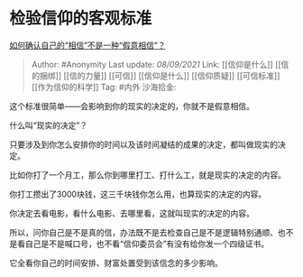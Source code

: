 # 检验信仰的客观标准
[如何确认自己的“相信”不是一种“假意相信”？](https://www.zhihu.com/question/484926471/answer/2105764356)

> Author: #Anonymity
> Last update: *08/09/2021*
> Link: [[信仰是什么]] [[信的捆绑]] [[信的力量]] [[可信]] [[信仰是什么]] [[信仰质疑]] [[可信标准]] [[作为信仰的科学]]
> Tag: #内外
> 沙海拾金:

这个标准很简单——会影响到你的现实的决定的，你就不是假意相信。

什么叫“现实的决定”？

只要涉及到你怎么安排你的时间以及该时间凝结的成果的决定，都叫做现实的决定。

比如你打了一个月工，那么你到哪里打工、打什么工，就是现实的决定的内容。

你打工攒出了3000块钱，这三千块钱你怎么用，也算现实的决定的内容。

你决定去看电影，看什么电影、去哪里看，这就叫现实的决定的内容。

所以，问你自己是不是真的信，办法既不是去检查自己是不是逻辑特别通顺、也不是看自己是不是喊口号，也不看“信仰委员会”有没有给你发一个四级证书。

它全看你自己的时间安排、财富处置受到该信念的多少影响。

